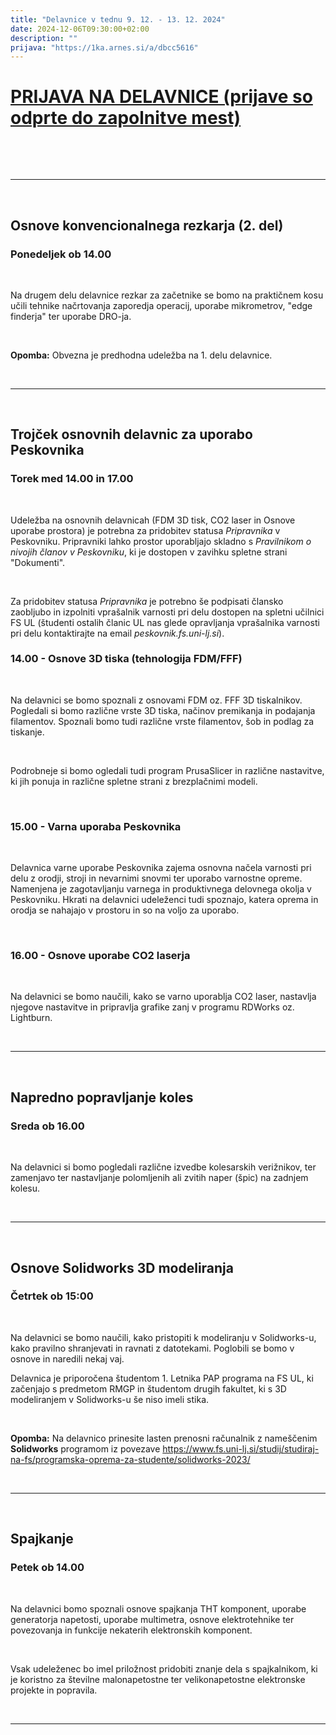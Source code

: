 ```yaml
---
title: "Delavnice v tednu 9. 12. - 13. 12. 2024"
date: 2024-12-06T09:30:00+02:00
description: ""
prijava: "https://1ka.arnes.si/a/dbcc5616"
---
```


# [PRIJAVA NA DELAVNICE (prijave so odprte do zapolnitve mest)](https://1ka.arnes.si/a/dbcc5616)

&nbsp;

&nbsp;

---

&nbsp;

## Osnove konvencionalnega rezkarja (2. del)

### Ponedeljek ob 14.00

&nbsp;

Na drugem delu delavnice rezkar za začetnike se bomo na praktičnem kosu učili tehnike načrtovanja zaporedja operacij, uporabe mikrometrov, "edge finderja" ter  uporabe DRO-ja.

&nbsp;

**Opomba:** Obvezna je predhodna udeležba na 1. delu delavnice.

&nbsp;

---


&nbsp;

## Trojček osnovnih delavnic za uporabo Peskovnika
### Torek med 14.00 in 17.00

&nbsp;

Udeležba na osnovnih delavnicah (FDM 3D tisk, CO2 laser in Osnove uporabe prostora) je potrebna za pridobitev statusa _Pripravnika_ v Peskovniku. Pripravniki lahko prostor uporabljajo skladno s _Pravilnikom o nivojih članov v Peskovniku_, ki je dostopen v zavihku spletne strani "Dokumenti".  

&nbsp;

Za pridobitev statusa _Pripravnika_ je potrebno še podpisati člansko zaobljubo in izpolniti vprašalnik varnosti pri delu dostopen na spletni učilnici FS UL (študenti ostalih članic UL nas glede opravljanja vprašalnika varnosti pri delu kontaktirajte na email *peskovnik.fs.uni-lj.si*). 

### 14.00 - Osnove 3D tiska (tehnologija FDM/FFF)

&nbsp;

Na delavnici se bomo spoznali z osnovami FDM oz. FFF 3D tiskalnikov. Pogledali si bomo različne vrste 3D tiska, načinov premikanja in podajanja filamentov. Spoznali bomo tudi različne vrste filamentov, šob in podlag za tiskanje.

&nbsp;

Podrobneje si bomo ogledali  tudi program PrusaSlicer in različne nastavitve, ki jih ponuja in različne spletne strani z brezplačnimi modeli. 

&nbsp;

### 15.00 - Varna uporaba Peskovnika

&nbsp;

Delavnica varne uporabe Peskovnika zajema osnovna načela varnosti pri delu z orodji, stroji in nevarnimi snovmi ter uporabo varnostne opreme. Namenjena je zagotavljanju varnega in produktivnega delovnega okolja v Peskovniku. Hkrati na delavnici udeleženci tudi spoznajo, katera oprema in orodja se nahajajo v prostoru in so na voljo za uporabo. 

&nbsp;

### 16.00 - Osnove uporabe CO2 laserja

&nbsp;

Na delavnici se bomo naučili, kako se varno uporablja CO2 laser, nastavlja njegove nastavitve in pripravlja grafike zanj v programu RDWorks oz. Lightburn. 

&nbsp;

---

&nbsp;

## Napredno popravljanje koles

### Sreda ob 16.00

&nbsp;

Na delavnici si bomo pogledali različne izvedbe kolesarskih verižnikov,
ter zamenjavo ter nastavljanje polomljenih ali zvitih naper (špic) na 
zadnjem kolesu.

&nbsp;

---

&nbsp;

## Osnove Solidworks 3D modeliranja
### Četrtek ob 15:00

&nbsp;

Na delavnici se bomo naučili, kako pristopiti k modeliranju v Solidworks-u, kako pravilno shranjevati in ravnati z datotekami. Poglobili se bomo v osnove in naredili nekaj vaj. 

Delavnica je priporočena študentom 1. Letnika PAP programa na FS UL, ki začenjajo s predmetom RMGP in študentom drugih fakultet, ki s 3D modeliranjem v Solidworks-u še niso imeli stika. 
 
&nbsp;

**Opomba:** Na delavnico prinesite lasten prenosni računalnik z nameščenim **Solidworks** programom iz povezave   https://www.fs.uni-lj.si/studij/studiraj-na-fs/programska-oprema-za-studente/solidworks-2023/   

&nbsp;

---

&nbsp;

## Spajkanje

### Petek ob 14.00

&nbsp;

Na delavnici bomo spoznali osnove spajkanja THT komponent, uporabe generatorja napetosti, uporabe multimetra, osnove elektrotehnike ter povezovanja in funkcije nekaterih elektronskih komponent.

&nbsp;

Vsak udeleženec bo imel priložnost pridobiti znanje dela s spajkalnikom, ki je koristno za številne malonapetostne ter velikonapetostne elektronske projekte in popravila.

&nbsp;

---